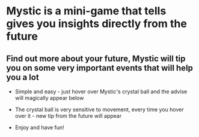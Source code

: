 # Mystic is a mini-game that tells gives you insights directly from the future

## Find out more about your future, Mystic will tip you on some very important events that will help you a lot

- Simple and easy - just hover over Mystic's crystal ball and the advise will magically appear below

- The crystal ball is very sensitive to movement, every time you hover over it - new tip from the future will appear

- Enjoy and have fun!
